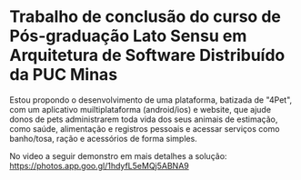 # Trabalho de conclusão do curso de Pós-graduação Lato Sensu em Arquitetura de Software Distribuído da PUC Minas

Estou propondo o desenvolvimento de uma plataforma, batizada de "4Pet", com um aplicativo muiltiplataforma (android/ios) e website, que ajude donos de pets administrarem toda vida dos seus animais de estimação, como saúde, alimentação e registros pessoais e acessar serviços como banho/tosa, ração e acessórios de forma simples.

No video a seguir demonstro em mais detalhes a solução: https://photos.app.goo.gl/1hdyfL5eMQj5ABNA9

